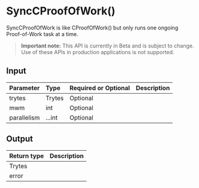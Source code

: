 # SyncCProofOfWork()
SyncCProofOfWork is like CProofOfWork() but only runs one ongoing Proof-of-Work task at a time.
> **Important note:** This API is currently in Beta and is subject to change. Use of these APIs in production applications is not supported.


## Input

| Parameter       | Type | Required or Optional | Description |
|:---------------|:--------|:--------| :--------|
| trytes | Trytes | Optional |   |
| mwm | int | Optional |   |
| parallelism | ...int | Optional |   |




## Output

| Return type     | Description |
|:---------------|:--------|
| Trytes |  |
| error |  |



